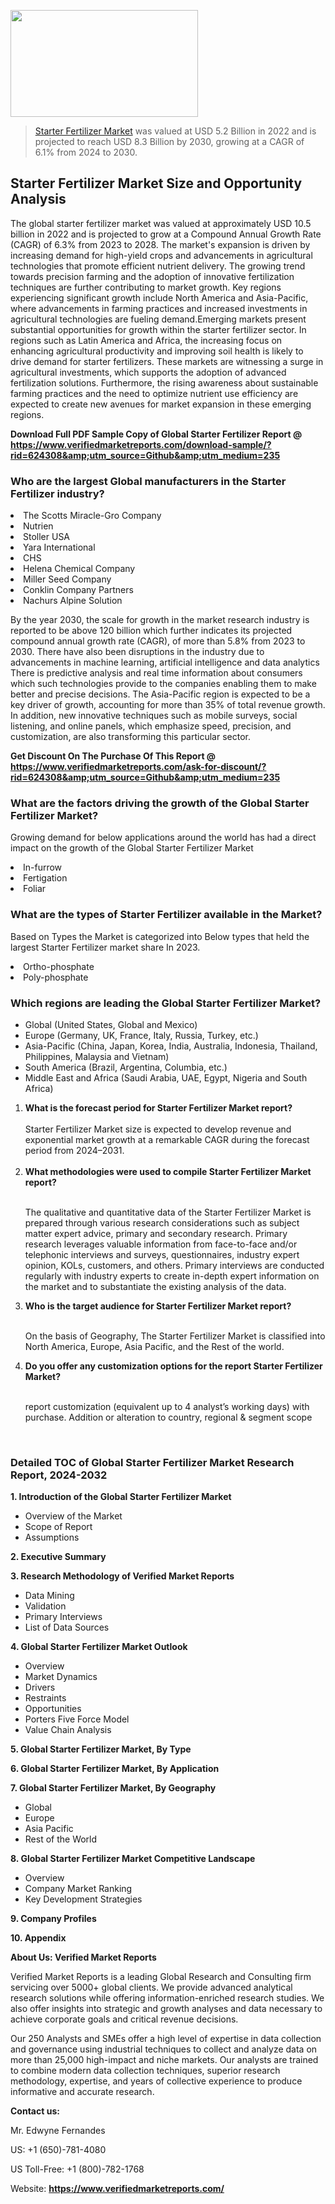 <img src="https://ffe5etoiles.com/wp-content/uploads/2024/12/MST1-300x171.png" alt="" width="300" height="171" class="alignnone size-medium wp-image-20088" /><blockquote><p><p><a href="https://www.verifiedmarketreports.com/download-sample/?rid=624308&utm_source=Github&utm_medium=235" target="_blank">Starter Fertilizer Market</a> was valued at USD 5.2 Billion in 2022 and is projected to reach USD 8.3 Billion by 2030, growing at a CAGR of 6.1% from 2024 to 2030.</p></blockquote><p><h2>Starter Fertilizer Market Size and Opportunity Analysis</h2>The global starter fertilizer market was valued at approximately USD 10.5 billion in 2022 and is projected to grow at a Compound Annual Growth Rate (CAGR) of 6.3% from 2023 to 2028. The market's expansion is driven by increasing demand for high-yield crops and advancements in agricultural technologies that promote efficient nutrient delivery. The growing trend towards precision farming and the adoption of innovative fertilization techniques are further contributing to market growth. Key regions experiencing significant growth include North America and Asia-Pacific, where advancements in farming practices and increased investments in agricultural technologies are fueling demand.Emerging markets present substantial opportunities for growth within the starter fertilizer sector. In regions such as Latin America and Africa, the increasing focus on enhancing agricultural productivity and improving soil health is likely to drive demand for starter fertilizers. These markets are witnessing a surge in agricultural investments, which supports the adoption of advanced fertilization solutions. Furthermore, the rising awareness about sustainable farming practices and the need to optimize nutrient use efficiency are expected to create new avenues for market expansion in these emerging regions.</p><p class=""><strong>Download Full PDF Sample Copy of Global Starter Fertilizer Report @ <a href="https://www.verifiedmarketreports.com/download-sample/?rid=624308&amp;utm_source=Github&amp;utm_medium=235" target="_blank">https://www.verifiedmarketreports.com/download-sample/?rid=624308&amp;utm_source=Github&amp;utm_medium=235</a></strong></p><h3 id="" class="">Who are the largest Global manufacturers in the Starter Fertilizer industry?</h3><p><li>The Scotts Miracle-Gro Company</li><li> Nutrien</li><li> Stoller USA</li><li> Yara International</li><li> CHS</li><li> Helena Chemical Company</li><li> Miller Seed Company</li><li> Conklin Company Partners</li><li> Nachurs Alpine Solution</li></p><div class=""><div class="" dir="" data-message-author-role="" data-message-id="" data-message-model-slug=""><div class=""><div class=""><div class=""><div class="" dir="" data-message-author-role="" data-message-id="" data-message-model-slug=""><div class=""><div class=""><p>By the year 2030, the scale for growth in the market research industry is reported to be above 120 billion which further indicates its projected compound annual growth rate (CAGR), of more than 5.8% from 2023 to 2030. There have also been disruptions in the industry due to advancements in machine learning, artificial intelligence and data analytics There is predictive analysis and real time information about consumers which such technologies provide to the companies enabling them to make better and precise decisions. The Asia-Pacific region is expected to be a key driver of growth, accounting for more than 35% of total revenue growth. In addition, new innovative techniques such as mobile surveys, social listening, and online panels, which emphasize speed, precision, and customization, are also transforming this particular sector.</p><p><strong>Get Discount On The Purchase Of This Report @&nbsp; <a href="https://www.verifiedmarketreports.com/ask-for-discount/?rid=624308&amp;utm_source=Github&amp;utm_medium=235" target="_blank">https://www.verifiedmarketreports.com/ask-for-discount/?rid=624308&amp;utm_source=Github&amp;utm_medium=235</a></strong></p></div></div></div></div></div></div></div></div><h3 id="" class="">What are the factors driving the growth of the Global Starter Fertilizer Market?</h3><p id="" class="">Growing demand for below applications around the world has had a direct impact on the growth of the Global Starter Fertilizer Market</p><p id="" class=""><li>In-furrow</li><li> Fertigation</li><li> Foliar</li></p><h3 id="" class="">What are the types of Starter Fertilizer available in the Market?</h3><p id="" class="">Based on Types the Market is categorized into Below types that held the largest Starter Fertilizer market share In 2023.</p><p id="" class=""><li>Ortho-phosphate</li><li> Poly-phosphate</li></p><h3 id="" class="">Which regions are leading the Global Starter Fertilizer Market?</h3><ul><li>Global (United States, Global and Mexico)</li><li>Europe (Germany, UK, France, Italy, Russia, Turkey, etc.)</li><li>Asia-Pacific (China, Japan, Korea, India, Australia, Indonesia, Thailand, Philippines, Malaysia and Vietnam)</li><li>South America (Brazil, Argentina, Columbia, etc.)</li><li>Middle East and Africa (Saudi Arabia, UAE, Egypt, Nigeria and South Africa)</li></ul><p><ol><li><strong>What is the forecast period for Starter Fertilizer Market report?<br /></strong><br /><span data-sheets-root="1" data-sheets-value="{&quot;1&quot;:2,&quot;2&quot;:&quot;XXXX size is expected to develop revenue and exponential market growth at a remarkable CAGR during the forecast period from 2024&ndash;2030.&quot;}" data-sheets-userformat="{&quot;2&quot;:12674,&quot;4&quot;:{&quot;1&quot;:2,&quot;2&quot;:16776960},&quot;10&quot;:2,&quot;11&quot;:0,&quot;15&quot;:&quot;Arial&quot;,&quot;16&quot;:12}">Starter Fertilizer Market size is expected to develop revenue and exponential market growth at a remarkable CAGR during the forecast period from 2024&ndash;2031.</span><br /><br /></li><li><strong>What methodologies were used to compile Starter Fertilizer Market report?<br /><br /></strong><p>The qualitative and quantitative data of the&nbsp;Starter Fertilizer Market is prepared through various research considerations such as subject matter expert advice, primary and secondary research. Primary research leverages valuable information from face-to-face and/or telephonic interviews and surveys, questionnaires, industry expert opinion, KOLs, customers, and others. Primary interviews are conducted regularly with industry experts to create in-depth expert information on the market and to substantiate the existing analysis of the data.&nbsp;</p></li><li><strong>Who is the target audience for Starter Fertilizer Market report?<br /><br /></strong><p>On the basis of Geography, The&nbsp;Starter Fertilizer Market is classified into North America, Europe, Asia Pacific, and the Rest of the world.</p></li><li><strong>Do you offer any customization options for the report Starter Fertilizer Market?<br /><br /></strong><p>report customization (equivalent up to 4 analyst&rsquo;s working days) with purchase. Addition or alteration to country, regional &amp; segment scope</p><p>&nbsp;</p></li></ol></p><h3 id="" class="">Detailed TOC of Global Starter Fertilizer Market Research Report, 2024-2032</h3><p id="" class=""><strong>1. Introduction of the Global Starter Fertilizer Market</strong></p><ul><li>Overview of the Market</li><li>Scope of Report</li><li>Assumptions</li></ul><p id="" class=""><strong>2. Executive Summary</strong></p><p id="" class=""><strong>3. Research Methodology of&nbsp;Verified Market Reports</strong></p><ul><li>Data Mining</li><li>Validation</li><li>Primary Interviews</li><li>List of Data Sources</li></ul><p id="" class=""><strong>4. Global Starter Fertilizer Market Outlook</strong></p><ul><li>Overview</li><li>Market Dynamics</li><li>Drivers</li><li>Restraints</li><li>Opportunities</li><li>Porters Five Force Model</li><li>Value Chain Analysis</li></ul><p id="" class=""><strong>5. Global Starter Fertilizer Market, By&nbsp;Type</strong></p><p id="" class=""><strong>6. Global Starter Fertilizer Market, By Application</strong></p><p id="" class=""><strong>7. Global Starter Fertilizer Market, By Geography</strong></p><ul><li>Global</li><li>Europe</li><li>Asia Pacific</li><li>Rest of the World</li></ul><p id="" class=""><strong>8. Global Starter Fertilizer Market Competitive Landscape</strong></p><ul><li>Overview</li><li>Company Market Ranking</li><li>Key Development Strategies</li></ul><p id="" class=""><strong>9. Company Profiles</strong></p><p id="" class=""><strong>10. Appendix</strong></p><p id="" class=""><strong>About Us: Verified Market Reports</strong></p><p id="" class="">Verified Market Reports is a leading Global Research and Consulting firm servicing over 5000+ global clients. We provide advanced analytical research solutions while offering information-enriched research studies. We also offer insights into strategic and growth analyses and data necessary to achieve corporate goals and critical revenue decisions.</p><p id="" class="">Our 250 Analysts and SMEs offer a high level of expertise in data collection and governance using industrial techniques to collect and analyze data on more than 25,000 high-impact and niche markets. Our analysts are trained to combine modern data collection techniques, superior research methodology, expertise, and years of collective experience to produce informative and accurate research.</p><p id="" class=""><strong>Contact us:</strong></p><p id="" class="">Mr. Edwyne Fernandes</p><p id="" class="">US: +1 (650)-781-4080</p><p id="" class="">US Toll-Free: +1 (800)-782-1768</p><p id="" class="">Website: <a target="" data-test-app-aware-link=""><strong>https://www.verifiedmarketreports.com/</strong></a></p>
